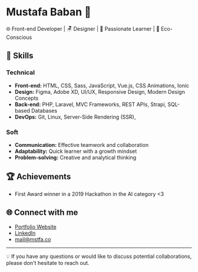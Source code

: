 # Mustafa Baban 👋

🌐 Front-end Developer | 🪑 Designer  | 📖 Passionate Learner | 🌱 Eco-Conscious 


## 🔧 Skills

### Technical
- **Front-end:** HTML, CSS, Sass, JavaScript, Vue.js, CSS Animations, Ionic
- **Design:** Figma, Adobe XD, UI/UX, Responsive Design, Modern Design Concepts
- **Back-end:** PHP, Laravel, MVC Frameworks, REST APIs, Strapi, SQL-based Databases
- **DevOps:** Git, Linux, Server-Side Rendering (SSR), 


### Soft
- **Communication:** Effective teamwork and collaboration
- **Adaptability:** Quick learner with a growth mindset
- **Problem-solving:** Creative and analytical thinking


## 🏆 Achievements

- First Award winner in a 2019 Hackathon in the AI category <3

## 🌐 Connect with me

- [Portfolio Website](https://mstfa.co)
- [LinkedIn](https://www.linkedin.com/in/mustafababan/)
- mail@mstfa.co

---

💡 If you have any questions or would like to discuss potential collaborations, please don't hesitate to reach out.
